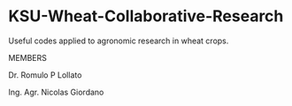 # KSU-Wheat-Collaborative-Research

Useful codes applied to agronomic research in wheat crops.

MEMBERS

Dr. Romulo P Lollato

Ing. Agr. Nicolas Giordano
